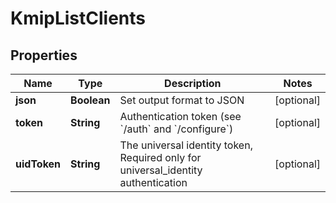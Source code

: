 

# KmipListClients

## Properties

Name | Type | Description | Notes
------------ | ------------- | ------------- | -------------
**json** | **Boolean** | Set output format to JSON |  [optional]
**token** | **String** | Authentication token (see &#x60;/auth&#x60; and &#x60;/configure&#x60;) |  [optional]
**uidToken** | **String** | The universal identity token, Required only for universal_identity authentication |  [optional]



